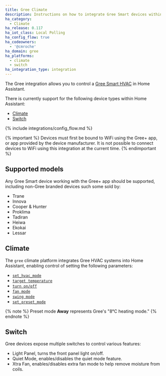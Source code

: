 ```yaml
---
title: Gree Climate
description: Instructions on how to integrate Gree Smart devices within Home Assistant.
ha_category:
  - Climate
ha_release: 0.117
ha_iot_class: Local Polling
ha_config_flow: true
ha_codeowners:
  - '@cmroche'
ha_domain: gree
ha_platforms:
  - climate
  - switch
ha_integration_type: integration
---
```


The Gree integration allows you to control a [Gree Smart HVAC](https://global.gree.com/) in Home Assistant.

There is currently support for the following device types within Home Assistant:

- [Climate](#climate)
- [Switch](#switch)

{% include integrations/config_flow.md %}

{% important %}
Devices must first be bound to WiFi using the Gree+ app, or app provided by the device manufacturer. It is not possible to connect devices to WiFi using this integration at the current time.
{% endimportant %}

## Supported models

Any Gree Smart device working with the Gree+ app should be supported, including non-Gree branded devices such some sold by:

- Trane
- Innova
- Cooper & Hunter
- Proklima
- Tadiran
- Heiwa
- Ekokai
- Lessar

## Climate

The `gree` climate platform integrates Gree HVAC systems into Home Assistant, enabling control of setting the following parameters:

- [`set_hvac_mode`](/integrations/climate/#action-climateset_hvac_mode)
- [`target temperature`](/integrations/climate#action-climateset_temperature)
- [`turn on/off`](/integrations/climate#action-climateturn_on)
- [`fan mode`](/integrations/climate#action-climateset_fan_mode)
- [`swing mode`](/integrations/climate#action-climateset_swing_mode)
- [`set_preset_mode`](/integrations/climate#action-climateset_preset_mode)

{% note %}
Preset mode **Away** represents Gree's "8°C heating mode."
{% endnote %}

## Switch

Gree devices expose multiple switches to control various features:

- Light Panel, turns the front panel light on/off.
- Quiet Mode, enables/disables the quiet mode feature.
- Xtra Fan, enables/disables extra fan mode to help remove moisture from coils.
